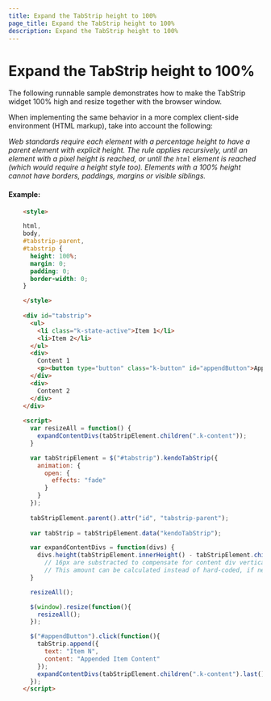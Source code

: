 ```yaml
---
title: Expand the TabStrip height to 100%
page_title: Expand the TabStrip height to 100%
description: Expand the TabStrip height to 100%
---
```


# Expand the TabStrip height to 100%

The following runnable sample demonstrates how to make the TabStrip widget 100% high and resize together with the browser window.

When implementing the same behavior in a more complex client-side environment (HTML markup), take into account the following:

*Web standards require each element with a percentage height to have a parent element with explicit height. The rule applies recursively,
until an element with a pixel height is reached, or until the `html` element is reached (which would require a height style too).
Elements with a 100% height cannot have borders, paddings, margins or visible siblings.*

#### Example:

```html
    <style>

    html,
    body,
    #tabstrip-parent,
    #tabstrip {
      height: 100%;
      margin: 0;
      padding: 0;
      border-width: 0;
    }

    </style>
    
    <div id="tabstrip">
      <ul>
        <li class="k-state-active">Item 1</li>
        <li>Item 2</li>
      </ul>
      <div>
        Content 1
        <p><button type="button" class="k-button" id="appendButton">Append Item</button></p>
      </div>
      <div>
        Content 2
      </div>
    </div>
    
    <script>
      var resizeAll = function() {
        expandContentDivs(tabStripElement.children(".k-content")); 
      }

      var tabStripElement = $("#tabstrip").kendoTabStrip({
        animation: {
          open: {
            effects: "fade"
          }
        }
      });
      
      tabStripElement.parent().attr("id", "tabstrip-parent");
      
      var tabStrip = tabStripElement.data("kendoTabStrip");

      var expandContentDivs = function(divs) {
        divs.height(tabStripElement.innerHeight() - tabStripElement.children(".k-tabstrip-items").outerHeight() - 16);
          // 16px are substracted to compensate for content div vertical paddings and borders
          // This amount can be calculated instead of hard-coded, if needed.
      }

      resizeAll();

      $(window).resize(function(){
        resizeAll();
      });

      $("#appendButton").click(function(){
        tabStrip.append({
          text: "Item N",
          content: "Appended Item Content"
        });
        expandContentDivs(tabStripElement.children(".k-content").last());
      });
    </script>
```